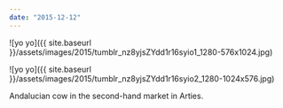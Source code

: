 ```yaml
---
date: "2015-12-12"
---
```


![yo yo]({{ site.baseurl }}/assets/images/2015/tumblr_nz8yjsZYdd1r16syio1_1280-576x1024.jpg)

![yo yo]({{ site.baseurl }}/assets/images/2015/tumblr_nz8yjsZYdd1r16syio2_1280-1024x576.jpg)

Andalucian cow in the second-hand market in Arties.
